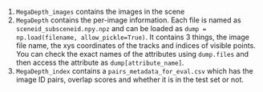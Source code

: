 1. `MegaDepth_images` contains the images in the scene
2. `MegaDepth` contains the per-image information. Each file is named as `sceneid_subsceneid.npy.npz` and can be loaded as `dump = np.load(filename, allow_pickle=True)`. It contains 3 things, the image file name, the xys coordinates of the tracks and indices of visible points. You can check the exact names of the attributes using `dump.files` and then access the attribute as `dump[attribute_name]`.
3. `MegaDepth_index` contains a `pairs_metadata_for_eval.csv` which has the image ID pairs, overlap scores and whether it is in the test set or not. 